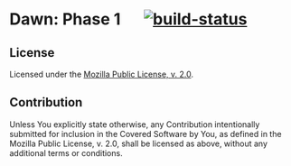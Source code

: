 # Dawn: Phase 1 &emsp; [![build-status]][actions]

[build-status]: https://github.com/dawn-lang/dawn-phase1/workflows/CI/badge.svg
[actions]: https://github.com/dawn-lang/dawn-phase1/actions?query=branch%3Amain

## License

Licensed under the [Mozilla Public License, v. 2.0](LICENSE).

## Contribution

Unless You explicitly state otherwise, any Contribution intentionally submitted
for inclusion in the Covered Software by You, as defined in the Mozilla Public
License, v. 2.0, shall be licensed as above, without any additional terms or
conditions.
